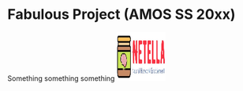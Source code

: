 # Fabulous Project (AMOS SS 20xx)
Something something something
<a href="https://github.com/amosproj/amos-ss2021-neural-network-enablement">
    <img src="Deliverables/2021-04-21%20Logo.PNG" alt="Logo" width="100" height="100">
  </a>
